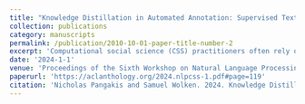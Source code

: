 ```yaml
---
title: "Knowledge Distillation in Automated Annotation: Supervised Text Classification with LLM-Generated Training Labels"
collection: publications
category: manuscripts
permalink: /publication/2010-10-01-paper-title-number-2
excerpt: 'Computational social science (CSS) practitioners often rely on human-labeled data to fine-tune supervised text classifiers. We assess the potential for researchers to augment or replace human-generated training data with surrogate training labels from generative large language models (LLMs). We introduce a recommended workflow and test this LLM application by replicating 14 classification tasks and measuring performance. We employ a novel corpus of English-language text classification data sets from recent CSS articles in high-impact journals. Because these data sets are stored in password-protected archives, our analyses are less prone to issues of contamination. For each task, we compare supervised classifiers fine-tuned using GPT-4 labels against classifiers fine-tuned with human annotations and against labels from GPT-4 and Mistral-7B with few-shot in-context learning. Our findings indicate that supervised classification models fine-tuned on LLM-generated labels perform comparably to models fine-tuned with labels from human annotators. Fine-tuning models using LLM-generated labels can be a fast, efficient and cost-effective method of building supervised text classifiers.'
date: '2024-1-1'
venue: 'Proceedings of the Sixth Workshop on Natural Language Processing and Computational Social Science (NLP+CSS)'
paperurl: 'https://aclanthology.org/2024.nlpcss-1.pdf#page=119'
citation: 'Nicholas Pangakis and Samuel Wolken. 2024. Knowledge Distillation in Automated Annotation: Supervised Text Classification with LLM-Generated Training Labels. In Proceedings of the Sixth Workshop on Natural Language Processing and Computational Social Science (NLP+CSS 2024), pages 113–131, Mexico City, Mexico. Association for Computational Linguistics.'
---
```

